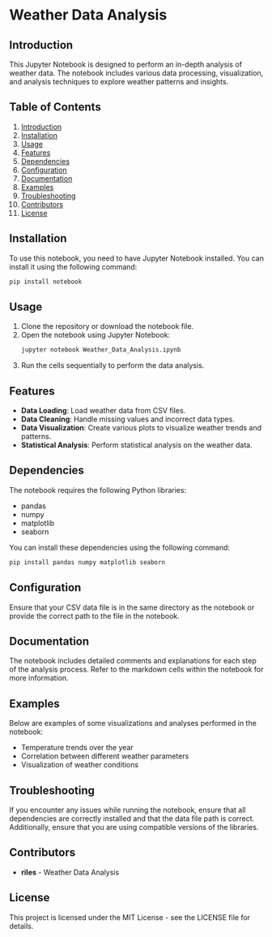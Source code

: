 # Weather Data Analysis

## Introduction

This Jupyter Notebook is designed to perform an in-depth analysis of weather data. The notebook includes various data processing, visualization, and analysis techniques to explore weather patterns and insights.

## Table of Contents

1. [Introduction](#introduction)
2. [Installation](#installation)
3. [Usage](#usage)
4. [Features](#features)
5. [Dependencies](#dependencies)
6. [Configuration](#configuration)
7. [Documentation](#documentation)
8. [Examples](#examples)
9. [Troubleshooting](#troubleshooting)
10. [Contributors](#contributors)
11. [License](#license)

## Installation

To use this notebook, you need to have Jupyter Notebook installed. You can install it using the following command:

```bash
pip install notebook
 ```
## Usage

1. Clone the repository or download the notebook file.
2. Open the notebook using Jupyter Notebook:
   ```bash
   jupyter notebook Weather_Data_Analysis.ipynb
    ```
3. Run the cells sequentially to perform the data analysis.

## Features

- **Data Loading**: Load weather data from CSV files.
- **Data Cleaning**: Handle missing values and incorrect data types.
- **Data Visualization**: Create various plots to visualize weather trends and patterns.
- **Statistical Analysis**: Perform statistical analysis on the weather data.

## Dependencies

The notebook requires the following Python libraries:

- pandas
- numpy
- matplotlib
- seaborn

You can install these dependencies using the following command:

```bash
pip install pandas numpy matplotlib seaborn
```

## Configuration

Ensure that your CSV data file is in the same directory as the notebook or provide the correct path to the file in the notebook.

## Documentation

The notebook includes detailed comments and explanations for each step of the analysis process. Refer to the markdown cells within the notebook for more information.

## Examples

Below are examples of some visualizations and analyses performed in the notebook:

- Temperature trends over the year
- Correlation between different weather parameters
- Visualization of weather conditions

## Troubleshooting

If you encounter any issues while running the notebook, ensure that all dependencies are correctly installed and that the data file path is correct. Additionally, ensure that you are using compatible versions of the libraries.

## Contributors

- **riles** - Weather Data Analysis

## License

This project is licensed under the MIT License - see the LICENSE file for details.


